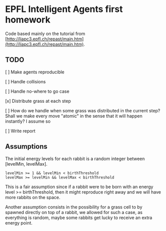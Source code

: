 # EPFL Intelligent Agents first homework

Code based mainly on the tutorial from [http://liapc3.epfl.ch/repast/main.htm](http://liapc3.epfl.ch/repast/main.htm).

## TODO

[ ] Make agents reproducible

[ ] Handle collisions

[ ] Handle no-where to go case

[x] Distribute grass at each step

[ ] How do we handle when some grass was distributed in the current step? Shall we make every move "atomic" in the sense that it will happen instantly? I assume so

[ ] Write report

## Assumptions

The initial energy levels for each rabbit is a random integer between [levelMin, levelMax]. 
```
levelMin >= 1 && levelMin < birthThreshold
levelMax >= levelMin && levelMax < birthThreshold
```

This is a fair assumption since if a rabbit were to be born with an energy level >= birthThreshold, then it might reproduce right away and we will have more rabbits on the space.


Another assumption consists in the possibility for a grass cell to by spawned directly on top of a rabbit, we allowed for such a case, as everything is random, maybe some rabbits get lucky to receive an extra energy point.